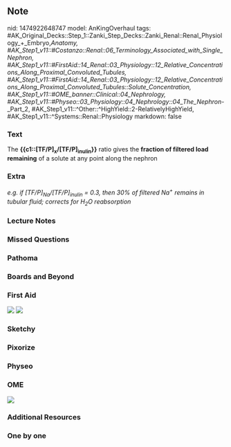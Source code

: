 ## Note
nid: 1474922648747
model: AnKingOverhaul
tags: #AK_Original_Decks::Step_1::Zanki_Step_Decks::Zanki_Renal::Renal_Physiology_+_Embryo,_Anatomy, #AK_Step1_v11::#Costanzo::Renal::06_Terminology_Associated_with_Single_Nephron, #AK_Step1_v11::#FirstAid::14_Renal::03_Physiology::12_Relative_Concentrations_Along_Proximal_Convoluted_Tubules, #AK_Step1_v11::#FirstAid::14_Renal::03_Physiology::12_Relative_Concentrations_Along_Proximal_Convoluted_Tubules::Solute_Concentration, #AK_Step1_v11::#OME_banner::Clinical::04_Nephrology, #AK_Step1_v11::#Physeo::03_Physiology::04_Nephrology::04_The_Nephron_-_Part_2, #AK_Step1_v11::^Other::^HighYield::2-RelativelyHighYield, #AK_Step1_v11::^Systems::Renal::Physiology
markdown: false

### Text
<div>
  The <b>{{c1::[TF/P]<sub>x</sub>/[TF/P]<sub>inulin</sub>}}</b>
  ratio gives the <b>fraction of filtered load remaining</b> of a
  solute at any point along the nephron
</div>

### Extra
<i>e.g. if [TF/P]<sub>Na</sub>/[TF/P]<sub>inulin</sub> = 0.3, then
30% of filtered Na<sup>+</sup> remains in tubular fluid; corrects
for H<sub>2</sub>O reabsorption</i>

### Lecture Notes


### Missed Questions


### Pathoma


### Boards and Beyond


### First Aid
<img src="tmpwSYlkv.png"> <img src="tmpKDYbwC.png">

### Sketchy


### Pixorize


### Physeo


### OME
<div class="ome-widget">
  <a href=
  "https://onlinemeded.org/spa/nephrology?ref=anki"><img src=
  "_OME_AnkiFlashcards_Topic_3.png"></a>
</div>

### Additional Resources


### One by one

